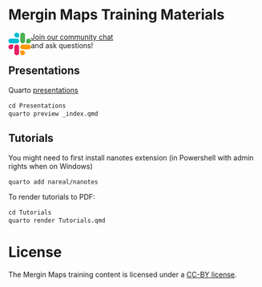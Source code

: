 # Mergin Maps Training Materials

<div><img align="left" width="45" height="45" src="https://raw.githubusercontent.com/MerginMaps/docs/main/src/public/slack.svg"><a href="https://merginmaps.com/community/join">Join our community chat</a><br/>and ask questions!</div>

## Presentations

Quarto [presentations](https://quarto.org/docs/presentations/)

```
cd Presentations
quarto preview _index.qmd
```

## Tutorials
You might need to first install nanotes extension (in Powershell with admin rights when on Windows) 

```
quarto add nareal/nanotes
```

To render tutorials to PDF:

```
cd Tutorials
quarto render Tutorials.qmd
```

# License

The Mergin Maps training content is licensed under a [CC-BY license](LICENSE).